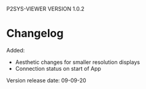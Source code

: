 P2SYS-VIEWER VERSION 1.0.2

# Changelog

Added:

- Aesthetic changes for smaller resolution displays
- Connection status on start of App

Version release date: 09-09-20
